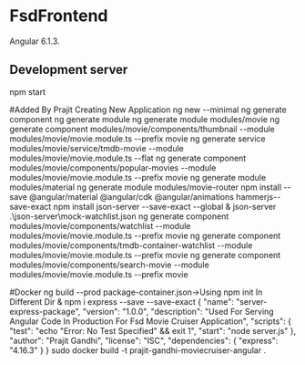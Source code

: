 # FsdFrontend
  Angular 6.1.3.

## Development server
 npm start

#Added By Prajit
Creating New Application ng new <application-name> --minimal
ng generate component <component-name>
ng generate module <module-name>
ng generate module modules/movie
ng generate component modules/movie/components/thumbnail --module modules/movie/movie.module.ts --prefix movie
ng generate service modules/movie/service/tmdb-movie --module modules/movie/movie.module.ts --flat
ng generate component modules/movie/components/popular-movies --module modules/movie/movie.module.ts --prefix movie
ng generate module modules/material
ng generate module modules/movie-router
npm install --save @angular/material @angular/cdk @angular/animations hammerjs--save-exact
npm install json-server --save-exact --global & json-server .\json-server\mock-watchlist.json
ng generate component modules/movie/components/watchlist --module modules/movie/movie.module.ts --prefix movie
ng generate component modules/movie/components/tmdb-container-watchlist --module modules/movie/movie.module.ts --prefix movie
ng generate component modules/movie/components/search-movie --module modules/movie/movie.module.ts --prefix movie

#Docker
ng build --prod
package-container.json->Using npm init In Different Dir & npm i express --save --save-exact
{
  "name": "server-express-package",
  "version": "1.0.0",
  "description": "Used For Serving Angular Code In Production For Fsd Movie Cruiser Application",
  "scripts": {
    "test": "echo \"Error: No Test Specified\" && exit 1",
    "start": "node server.js"
  },
  "author": "Prajit Gandhi",
  "license": "ISC",
  "dependencies": {
    "express": "4.16.3"
  }
}
sudo docker build -t prajit-gandhi-moviecruiser-angular .
